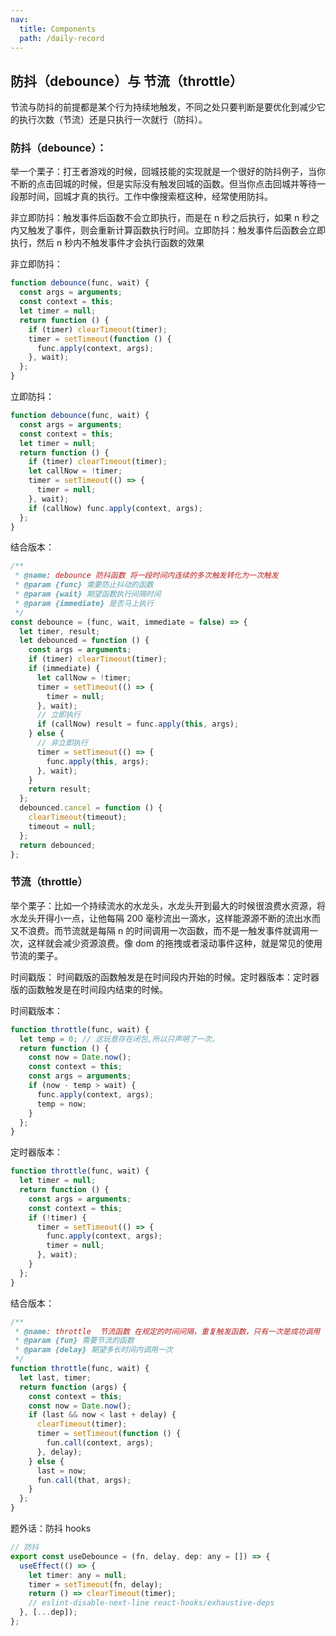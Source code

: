 ```yaml
---
nav:
  title: Components
  path: /daily-record
---
```


## 防抖（debounce）与 节流（throttle）

节流与防抖的前提都是某个行为持续地触发，不同之处只要判断是要优化到减少它的执行次数（节流）还是只执行一次就行（防抖）。

### 防抖（debounce）：

举一个栗子：打王者游戏的时候，回城技能的实现就是一个很好的防抖例子，当你不断的点击回城的时候，但是实际没有触发回城的函数。但当你点击回城并等待一段那时间，回城才真的执行。工作中像搜索框这种，经常使用防抖。

非立即防抖：触发事件后函数不会立即执行，而是在 n 秒之后执行，如果 n 秒之内又触发了事件，则会重新计算函数执行时间。立即防抖：触发事件后函数会立即执行，然后 n 秒内不触发事件才会执行函数的效果

非立即防抖：

```jsx | pure
function debounce(func, wait) {
  const args = arguments;
  const context = this;
  let timer = null;
  return function () {
    if (timer) clearTimeout(timer);
    timer = setTimeout(function () {
      func.apply(context, args);
    }, wait);
  };
}
```

立即防抖：

```jsx | pure
function debounce(func, wait) {
  const args = arguments;
  const context = this;
  let timer = null;
  return function () {
    if (timer) clearTimeout(timer);
    let callNow = !timer;
    timer = setTimeout(() => {
      timer = null;
    }, wait);
    if (callNow) func.apply(context, args);
  };
}
```

结合版本：

```jsx | pure
/**
 * @name: debounce 防抖函数 将一段时间内连续的多次触发转化为一次触发
 * @param {func} 需要防止抖动的函数
 * @param {wait} 期望函数执行间隔时间
 * @param {immediate} 是否马上执行
 */
const debounce = (func, wait, immediate = false) => {
  let timer, result;
  let debounced = function () {
    const args = arguments;
    if (timer) clearTimeout(timer);
    if (immediate) {
      let callNow = !timer;
      timer = setTimeout(() => {
        timer = null;
      }, wait);
      // 立即执行
      if (callNow) result = func.apply(this, args);
    } else {
      // 非立即执行
      timer = setTimeout(() => {
        func.apply(this, args);
      }, wait);
    }
    return result;
  };
  debounced.cancel = function () {
    clearTimeout(timeout);
    timeout = null;
  };
  return debounced;
};
```

### 节流（throttle）

举个栗子：比如一个持续流水的水龙头，水龙头开到最大的时候很浪费水资源，将水龙头开得小一点，让他每隔 200 毫秒流出一滴水，这样能源源不断的流出水而又不浪费。而节流就是每隔 n 的时间调用一次函数，而不是一触发事件就调用一次，这样就会减少资源浪费。像 dom 的拖拽或者滚动事件这种，就是常见的使用节流的栗子。

时间戳版： 时间戳版的函数触发是在时间段内开始的时候。定时器版本：定时器版的函数触发是在时间段内结束的时候。

时间戳版本：

```jsx | pure
function throttle(func, wait) {
  let temp = 0; // 这玩意存在闭包,所以只声明了一次。
  return function () {
    const now = Date.now();
    const context = this;
    const args = arguments;
    if (now - temp > wait) {
      func.apply(context, args);
      temp = now;
    }
  };
}
```

定时器版本：

```jsx | pure
function throttle(func, wait) {
  let timer = null;
  return function () {
    const args = arguments;
    const context = this;
    if (!timer) {
      timer = setTimeout(() => {
        func.apply(context, args);
        timer = null;
      }, wait);
    }
  };
}
```

结合版本：

```jsx | pure
/**
 * @name: throttle  节流函数 在规定的时间间隔，重复触发函数，只有一次是成功调用
 * @param {fun} 需要节流的函数
 * @param {delay} 期望多长时间内调用一次
 */
function throttle(func, wait) {
  let last, timer;
  return function (args) {
    const context = this;
    const now = Date.now();
    if (last && now < last + delay) {
      clearTimeout(timer);
      timer = setTimeout(function () {
        fun.call(context, args);
      }, delay);
    } else {
      last = now;
      fun.call(that, args);
    }
  };
}
```

题外话：防抖 hooks

```jsx | pure
// 防抖
export const useDebounce = (fn, delay, dep: any = []) => {
  useEffect(() => {
    let timer: any = null;
    timer = setTimeout(fn, delay);
    return () => clearTimeout(timer);
    // eslint-disable-next-line react-hooks/exhaustive-deps
  }, [...dep]);
};
```
